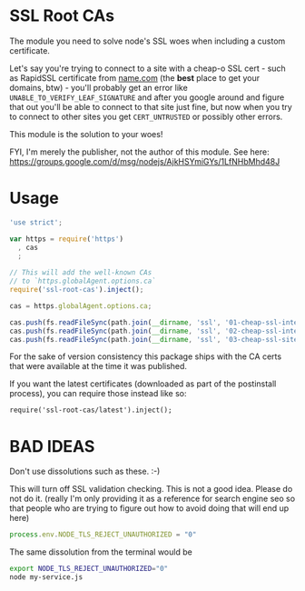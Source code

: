 SSL Root CAs
=================

The module you need to solve node's SSL woes when including a custom certificate.

Let's say you're trying to connect to a site with a cheap-o SSL cert -
such as RapidSSL certificate from [name.com](http://name.com) (the **best** place to get your domains, btw) -
you'll probably get an error like `UNABLE_TO_VERIFY_LEAF_SIGNATURE` and after you google around and figure that
out you'll be able to connect to that site just fine, but now when you try to connect to other sites you get
`CERT_UNTRUSTED` or possibly other errors.

This module is the solution to your woes!

FYI, I'm merely the publisher, not the author of this module.
See here: https://groups.google.com/d/msg/nodejs/AjkHSYmiGYs/1LfNHbMhd48J

Usage
=====

```javascript
'use strict';

var https = require('https')
  , cas
  ;
  
// This will add the well-known CAs
// to `https.globalAgent.options.ca`
require('ssl-root-cas').inject();

cas = https.globalAgent.options.ca;

cas.push(fs.readFileSync(path.join(__dirname, 'ssl', '01-cheap-ssl-intermediary-a.pem')));
cas.push(fs.readFileSync(path.join(__dirname, 'ssl', '02-cheap-ssl-intermediary-b.pem')));
cas.push(fs.readFileSync(path.join(__dirname, 'ssl', '03-cheap-ssl-site.pem')));
```

For the sake of version consistency this package ships with the CA certs that were
available at the time it was published.

If you want the latest certificates (downloaded as part of the postinstall process), 
you can require those instead like so:

```
require('ssl-root-cas/latest').inject();
```

BAD IDEAS
===

Don't use dissolutions such as these. :-)

This will turn off SSL validation checking. This is not a good idea. Please do not do it.
(really I'm only providing it as a reference for search engine seo so that people who are trying
to figure out how to avoid doing that will end up here)

```javascript
process.env.NODE_TLS_REJECT_UNAUTHORIZED = "0"
```

The same dissolution from the terminal would be

```bash
export NODE_TLS_REJECT_UNAUTHORIZED="0"
node my-service.js
```
